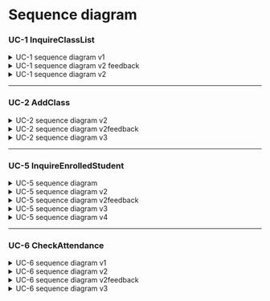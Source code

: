 # Sequence diagram

### UC-1 InquireClassList
<details>
<summary>UC-1 sequence diagram v1</summary>
</br>

![Teacher-SD-UC1](https://user-images.githubusercontent.com/76427521/117755815-e9d6cf00-b257-11eb-91d1-1197be7e54d2.PNG)

로그인에 성공하면 userID객체를 생성하여 해당 객체를 Service로 전달한다.<br>
Service는 Repository를 통해 DB로부터 Class의 List를 받아와 Validation을 걸쳐 Controller로 전달<br>
Controller는 ClassList를 UI에게 전달하여 User에게 Display한다.
</details>

<details>
<summary>UC-1 sequence diagram v2 feedback</summary>

- [김지혜]로그인 한 페이지에서 진행되는 상황이므로 user->user Interface로 가는 경로에는 Login이 아닌 다른 button click 과 같은 내용이 들어가는 것이 좋을 것 같습니다. 로그인을 통해 user정보를 얻어오는것을 표현하려하신것이라면 후에 controller에 접근하여 현재 로그인한 user의 info를 check 하는 부분을 넣는다면 좋을 것 같습니다.
</details>

<details>
<summary>UC-1 sequence diagram v2</summary>
</br>

![Teacher-SD-UC1(v2)](https://user-images.githubusercontent.com/76427521/118295824-3dc30b80-b517-11eb-9775-58734d1e0db1.PNG)

User -> User Interface를 click으로 수정 <br>
id객체의 destroy 추가.

</details>

---

### UC-2 AddClass
<details>
<summary>UC-2 sequence diagram v2</summary>
</br>

![Teacher Sequence Diagram-UC-2](https://user-images.githubusercontent.com/11364584/117861416-61dedc80-b2cc-11eb-9165-8ac94ba57f10.jpg)

**val1**은 form의 input값의 type이나 range에 대한 유효성이고, **val2**는 서버에 도착한 request 구문이 유효한지 또는 form에 누락된 데이터는 없는지에 대한 유효성으로 구상함. 따라서 **val2**가 false이면 **400 Bad Request**으로 error code를 반환하도록 했음.
</details>


<details>
<summary>UC-2 sequence diagram v2feedback</summary>
</br>

- [윤진호] -"val2:=addCalss(f)" 부분과 val2==true/fase 블록 없이 hasClass 검사만으로 true일 경우에 code:409 리턴하고, false일 경우 수업 생성을 한 후에 code:200 리턴해도 되지않을까 싶습니다. (제가 의도하신 val2의 역할을 제대로 이해하지 못한 것일수도...)
    - [답변: 이한용] **val1**은 form의 input값의 type이나 range에 대한 유효성이고, **val2**는 서버에 도착한 request 구문이 유효한지, form에 누락된 데이터는 없는지에 대한 유효성으로 구상했습니다. 따라서 **val2**가 false이면 **400 Bad Request**으로 error code를 반환하도록 한 것입니다. 너무 세부적인 내용이라고 생각되면 제거하겠습니다.

    -수업 등록이 정상적으로 완료되면 UI에 표시되는 내용(ex: "정상적으로 생성되었습니다.")을 표시해도 좋을 것 같습니다.

    (+ 깃헙에 마크다운 파일 제목 UC-2 InquireEnrolledStudent → AddClass 로 수정해주세요!)

- [박종혁] confirm == true 부분에서 opt로 되어있는게 맞는지 궁금합니다. confirm값에 따라 AddClass의 여부가 결정된다면 opt가 아닌 alt가 더 맞는 표현인것 같습니다.
그리고 위에 진호님 피드백처럼 **val2 := addClass(f)** 만으로 val2의 값이 결정되는 부분이 이해하기가 어렵네요.(아직 DB에 접근하기 전이라 클래스가 존재하는지 모르므로)
그러므로 hasClass결과를 통해 Service나 Controller에서 분기를 나누는 것이 좋을 것 같습니다.
    1. [답변: 이한용] confirm == false인 경우를 따로 두지 않은 이유는 사용자가 '네'를 클릭했을 때만 addClass가 진행이 되어 code 200을 받아 UC-1으로 빠져나가기 때문입니다. 제가 이해한 바로는 if else 인 경우에 alt를 사용하고 if만 있을때는 opt을 사용하기 때문에 이 상황에서는 opt가 적절한 표시라고 생각했습니다.
    2. 위의 답변과 같이 val2는 클래스의 존재여부가 아니라 요청 자체에 대한 유효성입니다. 따라서 db단 까지  가지 않더라도 유효성을 판단할 수 있습니다.
</details>


<details>
<summary>UC-2 sequence diagram v3</summary>
</br>

![Teacher Diagrams-UC-2_v3](https://user-images.githubusercontent.com/11364584/118348312-5c132080-b584-11eb-9d09-a28580117e04.jpg)

상황에 따라 다르게 받던 Status Code를 하나의 변수를 리턴 받는 것으로 추상화 함. **addClassService**를 **classService**로 변경
</details>

---

### UC-5 InquireEnrolledStudent
<details>
<summary>UC-5 sequence diagram</summary>
</br>

![슬라이드1](https://user-images.githubusercontent.com/64057843/117558537-59628800-b0b9-11eb-84ae-7630630aa4db.PNG)
![슬라이드2](https://user-images.githubusercontent.com/64057843/117558541-5bc4e200-b0b9-11eb-91c0-222efad55566.PNG)
</details>

<details>
<summary>UC-5 sequence diagram v2</summary>
</br>

![uc5(ver2)](https://user-images.githubusercontent.com/64057843/117838311-30a6e200-b2b5-11eb-9cbb-3c2bbe17d05f.png)

</details>

<details>
<summary>UC-5 sequence diagram v2feedback</summary>
</br>

- [이한용] alt block의 조건문이 반대로 되었고, alt block의 구분선이 내려간거 같습니다.
**"수업 목록"으로 이동** 이 **"수업 수정" 클릭** 인데 잘못 표시된 것 같습니다.
- [윤진호] activation 블록(객체 세로 점선 위에 네모박스)의 시작지점, 끝지점이 조정되면 좋을 것 같습니다. (화살표가 처음 들어가는 부분에서 블록이 시작되도록 / 필요없어지는 부분에서 블록이 끝나도록)
- [박종혁] 수업을 수강하는 학생 명단을 조회하는것이 주요 Usecase이므로 수업을 수정할 수 있는 버튼이 존재하는 것에 대한 다이어그램은 굳이 필요 없다고 생각됩니다. (UI에서 이루어진다 가정) 그리고 Service에선 학생리스트를 받게되고, Controller는 그 결과를 받게되므로
Contorller 에서 val := getStdList(id)가 되고 Service에서 StdList=checkStdList(id)나 StdList=getStdList(id)가 되어 Controller에서 분기를 나누는게 더 좋을 것 같습니다. (성공 or 실패)
</details>

<details>
<summary>UC-5 sequence diagram v3</summary>
</br>

![image](https://user-images.githubusercontent.com/64057843/118227744-06773f00-b4c4-11eb-86a8-20303b2a5cd8.png)


교수자가 수업 목록을 받아오는 과정을 포함함.
</details>

<details>
<summary>UC-5 sequence diagram v4</summary>
</br>

![image](https://user-images.githubusercontent.com/64057843/118263023-af3b9380-b4f0-11eb-8d36-715e3ed2dc13.png)


User가 수업 목록을 받아오는 과정이 teacher UC-1과 중복되므로 삭제함.
User가 직접 수업 이름을 입력하는 것이 아니라, 있는 수업 중 고르는 것이므로 *val1, val2*을 통한 validation 절차를 삭제함.
(statusCode로 충분하다고 판단함.)

</details>

---

### UC-6 CheckAttendance
<details>
<summary>UC-6 sequence diagram v1</summary>
</br>

![UC-6_1](https://user-images.githubusercontent.com/11364584/117560848-5b821200-b0cc-11eb-94e7-75db88c39043.jpeg)
![UC-6_2](https://user-images.githubusercontent.com/11364584/117560849-5de46c00-b0cc-11eb-8b14-29691dfa1a62.jpeg)
![UI_mockup](https://user-images.githubusercontent.com/11364584/117560871-a3089e00-b0cc-11eb-80c1-70b7be97ed55.jpeg)
</details>

<details>
<summary>UC-6 sequence diagram v2</summary>
</br>

![Teacher Sequence Diagram-UC-6](https://user-images.githubusercontent.com/11364584/117664358-a7bc7780-b1dc-11eb-855e-3ab69d6d7594.jpg)

**val**은 request 구문이 유효한지 또는 누락된 데이터는 없는지에 대한 유효성으로 구상함. 따라서 val이 false이면 **400 Bad Request**으로 error code를 반환하도록 했음.
</details>

<details>
<summary>UC-6 sequence diagram v2feedback</summary>
</br>

- [윤진호] 출결 체크가 이미 해당 수업을 듣는 학생들을 조회한 후에 그 페이지(학생 목록 테이블)에서 체크가 진행되기 때문에 hasStudent는 빼도 될 듯합니다.
    - [답변: 이한용] 클라이언트에서 서버로 데이터를 전달할때 오염이 되는 경우나, 악의적인 사용자가 UI를 통하지 않고 데이터를 직접 생성하여 서버에 전달하는 경우 등등 UI에서 선택한 정보가 그대로 서버에 전달됨이 100% 보장되지 않는다고 생각했습니다.
- [박종혁] **val := updateAttendance(a)** 부분에서 해당 함수에 대한 결과를 return받지 않았는데 val값의 어떻게 결정된것인지 이해하기가 힘듭니다. (UC-2의 val2도 마찬가지)
val값을 정상적으로 사용한다면 updateAteendace(a) 함수에 대한 결과를 Service로부터 return받아서 그에 따른 분기를 나누는것이 더 좋을 것같습니다.(ex. val=true면 update가 제대로 이루어진것, false면 업데이트에 실패한것)
</details>


<details>
<summary>UC-6 sequence diagram v3</summary>
</br>

![Teacher Diagrams-UC-6_v3](https://user-images.githubusercontent.com/11364584/118348328-6f25f080-b584-11eb-8164-9c0f253e9f0f.jpg)

상황에 따라 다르게 받던 Status Code를 하나의 변수를 리턴 받는 것으로 추상화 함.
</details>
